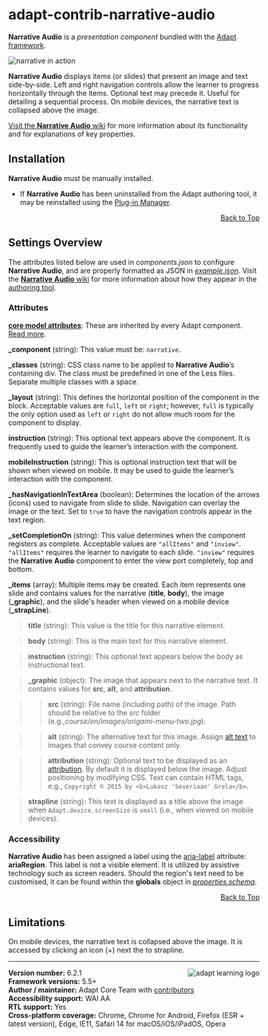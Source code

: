 # adapt-contrib-narrative-audio

**Narrative Audio** is a *presentation component* bundled with the [Adapt framework](https://github.com/adaptlearning/adapt_framework).

<img src="https://github.com/adaptlearning/documentation/blob/master/04_wiki_assets/plug-ins/images/narrative01.gif" alt="narrative in action">

**Narrative Audio** displays items (or slides) that present an image and text side-by-side. Left and right navigation controls allow the learner to progress horizontally through the items. Optional text may precede it. Useful for detailing a sequential process. On mobile devices, the narrative text is collapsed above the image.

[Visit the **Narrative Audio** wiki](https://github.com/adaptlearning/adapt-contrib-narrative/wiki) for more information about its functionality and for explanations of key properties.

## Installation

**Narrative Audio** must be manually installed.

* If **Narrative Audio** has been uninstalled from the Adapt authoring tool, it may be reinstalled using the [Plug-in Manager](https://github.com/adaptlearning/adapt_authoring/wiki/Plugin-Manager).
<div float align=right><a href="#top">Back to Top</a></div>

## Settings Overview

The attributes listed below are used in *components.json* to configure **Narrative Audio**, and are properly formatted as JSON in [*example.json*](https://github.com/adaptlearning/adapt-contrib-narrative/blob/master/example.json). Visit the [**Narrative Audio** wiki](https://github.com/adaptlearning/adapt-contrib-narrative/wiki) for more information about how they appear in the [authoring tool](https://github.com/adaptlearning/adapt_authoring/wiki).

### Attributes

[**core model attributes**](https://github.com/adaptlearning/adapt_framework/wiki/Core-model-attributes): These are inherited by every Adapt component. [Read more](https://github.com/adaptlearning/adapt_framework/wiki/Core-model-attributes).

**\_component** (string): This value must be: `narrative`.

**\_classes** (string): CSS class name to be applied to **Narrative Audio**’s containing div. The class must be predefined in one of the Less files. Separate multiple classes with a space.

**\_layout** (string): This defines the horizontal position of the component in the block. Acceptable values are `full`, `left` or `right`; however, `full` is typically the only option used as `left` or `right` do not allow much room for the component to display.

**instruction** (string): This optional text appears above the component. It is frequently used to guide the learner’s interaction with the component.

**mobileInstruction** (string): This is optional instruction text that will be shown when viewed on mobile. It may be used to guide the learner’s interaction with the component.

**\_hasNavigationInTextArea** (boolean): Determines the location of the arrows (icons) used to navigate from slide to slide. Navigation can overlay the image or the text. Set to `true` to have the navigation controls appear in the text region.

**\_setCompletionOn** (string): This value determines when the component registers as complete. Acceptable values are `"allItems"` and `"inview"`. `"allItems"` requires the learner to navigate to each slide. `"inview"` requires the **Narrative Audio** component to enter the view port completely, top and bottom.

**\_items** (array): Multiple items may be created. Each item represents one slide and contains values for the narrative (**title**, **body**), the image (**\_graphic**), and the slide's header when viewed on a mobile device (**\_strapLine**).

>**title** (string): This value is the title for this narrative element.

>**body** (string): This is the main text for this narrative element.

>**instruction** (string): This optional text appears below the body as instructional text.

>**\_graphic** (object): The image that appears next to the narrative text. It contains values for **src**, **alt**, and **attribution**.

>>**src** (string): File name (including path) of the image. Path should be relative to the *src* folder (e.g.,*course/en/images/origami-menu-two.jpg*).

>>**alt** (string): The alternative text for this image. Assign [alt text](https://github.com/adaptlearning/adapt_framework/wiki/Providing-good-alt-text) to images that convey course content only.

>>**attribution** (string): Optional text to be displayed as an [attribution](https://wiki.creativecommons.org/Best_practices_for_attribution). By default it is displayed below the image. Adjust positioning by modifying CSS. Text can contain HTML tags, e.g., `Copyright © 2015 by <b>Lukasz 'Severiaan' Grela</b>`.

>**strapline** (string): This text is displayed as a title above the image when `Adapt.device.screenSize` is `small` (i.e., when viewed on mobile devices).

### Accessibility
**Narrative Audio** has been assigned a label using the [aria-label](https://github.com/adaptlearning/adapt_framework/wiki/Aria-Labels) attribute: **ariaRegion**. This label is not a visible element. It is utilized by assistive technology such as screen readers. Should the region's text need to be customised, it can be found within the **globals** object in [*properties.schema*](https://github.com/adaptlearning/adapt-contrib-narrative/blob/master/properties.schema).
<div float align=right><a href="#top">Back to Top</a></div>

## Limitations

On mobile devices, the narrative text is collapsed above the image. It is accessed by clicking an icon (+) next the to strapline.

----------------------------
**Version number:**  6.2.1   <a href="https://community.adaptlearning.org/" target="_blank"><img src="https://github.com/adaptlearning/documentation/blob/master/04_wiki_assets/plug-ins/images/adapt-logo-mrgn-lft.jpg" alt="adapt learning logo" align="right"></a><br>
**Framework versions:** 5.5+<br>
**Author / maintainer:** Adapt Core Team with [contributors](https://github.com/adaptlearning/adapt-contrib-narrative/graphs/contributors)<br>
**Accessibility support:** WAI AA<br>
**RTL support:** Yes<br>
**Cross-platform coverage:** Chrome, Chrome for Android, Firefox (ESR + latest version), Edge, IE11, Safari 14 for macOS/iOS/iPadOS, Opera
